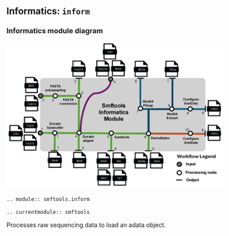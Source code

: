 ## Informatics: `inform`

### Informatics module diagram
![](docs/source/_static/smftools_informatics_diagram.png)

```{eval-rst}
.. module:: smftools.inform
```

```{eval-rst}
.. currentmodule:: smftools
```

Processes raw sequencing data to load an adata object.
